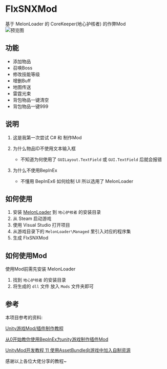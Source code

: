 # FlxSNXMod
基于 MelonLoader 的 CoreKeeper(地心护核者) 的作弊Mod  
![预览图](https://files.catbox.moe/wu5y4j.png)
## 功能
* 添加物品
* 召唤Boss
* 修改技能等级
* 增删Buff
* 地图传送 
* 雷霆光束
* 背包物品一键清空
* 背包物品一键999

## 说明
1. 这是我第一次尝试 C# 和 制作Mod
2. 为什么物品ID不使用文本输入框  
    - 不知道为何使用了 `GUILayout.TextField` 或 `GUI.TextField` 后就会报错  

3. 为什么不使用BepInEx  
    - 不懂用 BepInEx6 如何绘制 UI 所以选用了 MelonLoader

## 如何使用
1. 安装 [MelonLoader](https://github.com/LavaGang/MelonLoader) 到 `地心护核者` 的安装目录
2. 从 Steam 启动游戏
3. 使用 Visual Studio 打开项目
4. 从游戏目录下的 `MelonLoader\Managed` 里引入对应的程序集
5. 生成 FlxSNXMod

## 如何使用Mod
使用Mod前需先安装 MelonLoader  
1. 找到 `地心护核者` 的安装目录
2. 将生成的 `dll` 文件 放入 `Mods` 文件夹即可

## 参考
本项目参考的资料:  

[Unity游戏Mod/插件制作教程](https://www.bilibili.com/read/cv8997376?spm_id_from=333.999.0.0)  

[从0开始教你使用BepInEx为unity游戏制作插件Mod](https://mod.3dmgame.com/read/3)

[UnityMod开发教程 11 使用AssetBundle向游戏中加入自制资源](https://www.jianshu.com/p/2794c0c9d84b)

感谢以上各位大佬分享的教程~
